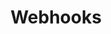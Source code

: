 ---
title: Webhooks
excerpt: ''
deprecated: false
hidden: false
metadata:
  title: ''
  description: ''
  robots: index
next:
  description: ''
---